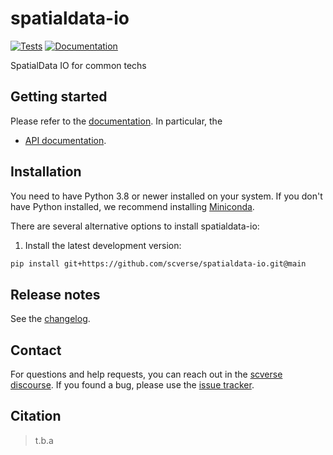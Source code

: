 # spatialdata-io

[![Tests][badge-tests]][link-tests]
[![Documentation][badge-docs]][link-docs]

[badge-tests]: https://img.shields.io/github/workflow/status/scverse/spatialdata-io/Test/main
[link-tests]: https://github.com/scverse/spatialdata-io/actions/workflows/test.yml
[badge-docs]: https://img.shields.io/readthedocs/spatialdata-io

SpatialData IO for common techs

## Getting started

Please refer to the [documentation][link-docs]. In particular, the

-   [API documentation][link-api].

## Installation

You need to have Python 3.8 or newer installed on your system. If you don't have
Python installed, we recommend installing [Miniconda](https://docs.conda.io/en/latest/miniconda.html).

There are several alternative options to install spatialdata-io:

<!--
1) Install the latest release of `spatialdata-io` from `PyPI <https://pypi.org/project/spatialdata-io/>`_:

```bash
pip install spatialdata-io
```
-->

1. Install the latest development version:

```bash
pip install git+https://github.com/scverse/spatialdata-io.git@main
```

## Release notes

See the [changelog][changelog].

## Contact

For questions and help requests, you can reach out in the [scverse discourse][scverse-discourse].
If you found a bug, please use the [issue tracker][issue-tracker].

## Citation

> t.b.a

[scverse-discourse]: https://discourse.scverse.org/
[issue-tracker]: https://github.com/scverse/spatialdata-io/issues
[changelog]: https://spatialdata-io.readthedocs.io/latest/changelog.html
[link-docs]: https://spatialdata-io.readthedocs.io
[link-api]: https://spatialdata-io.readthedocs.io/latest/api.html
